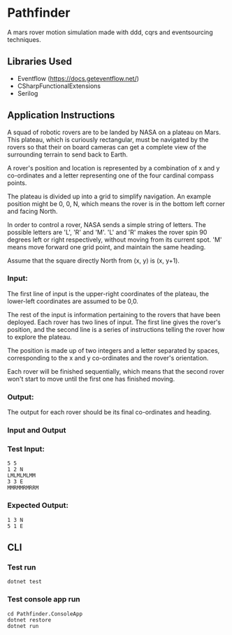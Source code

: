 # Pathfinder

A mars rover motion simulation made with ddd, cqrs and eventsourcing techniques.

## Libraries Used

- Eventflow (https://docs.geteventflow.net/)
- CSharpFunctionalExtensions
- Serilog

## Application Instructions

A squad of robotic rovers are to be landed by NASA on a plateau on Mars. This plateau, which is curiously rectangular, must be navigated by the rovers so that their on board cameras can get a complete view of the surrounding terrain to send back to Earth.

A rover's position and location is represented by a combination of x and y co-ordinates and a letter representing one of the four cardinal compass points.

The plateau is divided up into a grid to simplify navigation. An example position might be 0, 0, N, which means the rover is in the bottom left corner and facing North.

In order to control a rover, NASA sends a simple string of letters. The possible letters are 'L', 'R' and 'M'. 'L' and 'R' makes the rover spin 90 degrees left or right respectively, without moving from its current spot. 'M' means move forward one grid point, and maintain the same heading.

Assume that the square directly North from (x, y) is (x, y+1).

### Input:
The first line of input is the upper-right coordinates of the plateau, the lower-left coordinates are assumed to be 0,0.

The rest of the input is information pertaining to the rovers that have been deployed. Each rover has two lines of input. The first line gives the rover's position, and the second line is a series of instructions telling the rover how to explore the plateau.

The position is made up of two integers and a letter separated by spaces, corresponding to the x and y co-ordinates and the rover's orientation.

Each rover will be finished sequentially, which means that the second rover won't start to move until the first one has finished moving.

### Output:

The output for each rover should be its final co-ordinates and heading.

### Input and Output

### Test Input:
```
5 5
1 2 N
LMLMLMLMM
3 3 E
MMRMMRMRRM
```
### Expected Output:
```
1 3 N
5 1 E
```

## CLI

### Test run
```
dotnet test
```

### Test console app run
```
cd Pathfinder.ConsoleApp
dotnet restore
dotnet run
```
